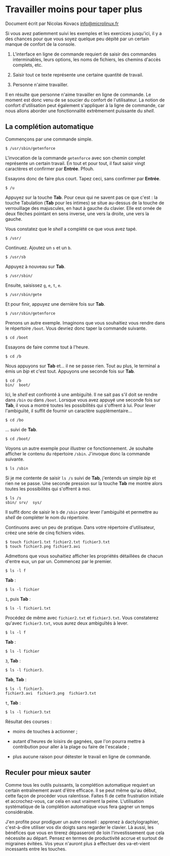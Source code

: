 Travailler moins pour taper plus
================================

Document écrit par Nicolas Kovacs <info@microlinux.fr>

Si vous avez patiemment suivi les exemples et les exercices jusqu'ici, il y a
des chances pour que vous soyez quelque peu dépité par un certain manque de
confort de la console.

  1. L'interface en ligne de commande requiert de saisir des commandes
  interminables, leurs options, les noms de fichiers, les chemins d'accès
  complets, etc.

  2. Saisir tout ce texte représente une certaine quantité de travail.

  3. Personne n'aime travailler.

Il en résulte que personne n'aime travailler en ligne de commande. Le moment
est donc venu de se soucier du confort de l'utilisateur. La notion de confort
d'utilisation peut également s'appliquer à la ligne de commande, car nous
allons aborder une fonctionnalité extrêmement puissante du *shell*.


La complétion automatique
-------------------------

Commençons par une commande simple.

```
$ /usr/sbin/getenforce
```

L'invocation de la commande `getenforce` avec son chemin complet représente un
certain travail. En tout et pour tout, il faut saisir vingt caractères et
confirmer par **Entrée**. Pfouh.

Essayons donc de faire plus court. Tapez ceci, sans confirmer par **Entrée**.

```
$ /u
```

Appuyez sur la touche **Tab**. Pour ceux qui ne savent pas ce que c'est : la
touche Tabulation (**Tab** pour les intimes) se situe au-dessus de la touche de
verrouillage des majuscules, en haut à gauche du clavier. Elle est ornée de
deux flèches pointant en sens inverse, une vers la droite, une vers la gauche.

Vous constatez que le *shell* a complété ce que vous avez tapé.

```
$ /usr/
```

Continuez. Ajoutez un `s` et un `b`.

```
$ /usr/sb
```

Appuyez à nouveau sur **Tab**.

```
$ /usr/sbin/
```

Ensuite, saisissez `g`, `e`, `t`, `e`.

```
$ /usr/sbin/gete
```

Et pour finir, appuyez une dernière fois sur **Tab**.

```
$ /usr/sbin/getenforce
```

Prenons un autre exemple. Imaginons que vous souhaitiez vous rendre dans le
répertoire `/boot`. Vous devriez donc taper la commande suivante.

```
$ cd /boot
```

Essayons de faire comme tout à l'heure.

```
$ cd /b
```

Nous appuyons sur **Tab** et... il ne se passe rien. Tout au plus, le terminal
a émis un *bip* et c'est tout. Appuyons une seconde fois sur **Tab**.

```
$ cd /b
bin/  boot/ 
```

Ici, le *shell* est confronté à une ambiguïté. Il ne sait pas s'il doit se
rendre dans `/bin` ou dans `/boot`. Lorsque vous avez appuyé une seconde fois
sur **Tab**, il vous a montré toutes les possibilités qui s'offrent à lui. Pour
lever l'ambiguïté, il suffit de fournir un caractère supplémentaire...

```
$ cd /bo
```

... suivi de **Tab**.

```
$ cd /boot/
```

Voyons un autre exemple pour illustrer ce fonctionnement. Je souhaite afficher
le contenu du répertoire `/sbin`. J'invoque donc la commande suivante.

```
$ ls /sbin
```

Si je me contente de saisir `ls /s` suivi de **Tab**, j'entends un simple *bip*
et rien ne se passe. Une seconde pression sur la touche **Tab** me montre alors
toutes les possibilités qui s'offrent à moi. 

```
$ ls /s
sbin/ srv/  sys/  
```

Il suffit donc de saisir le `b` de `/sbin` pour lever l'ambiguïté et permettre
au *shell* de compléter le nom du répertoire.

Continuons avec un peu de pratique. Dans votre répertoire d'utilisateur, créez
une série de cinq fichiers vides.

```
$ touch fichier1.txt fichier2.txt fichier3.txt
$ touch fichier3.png fichier3.avi
```

Admettons que vous souhaitiez afficher les propriétés détaillées de chacun
d'entre eux, un par un. Commencez par le premier.

```
$ ls -l f
```

**Tab** :

```
$ ls -l fichier
```

`1`, puis **Tab** :

```
$ ls -l fichier1.txt
```

Procédez de même avec `fichier2.txt` et `fichier3.txt`. Vous constaterez
qu'avec `fichier3.txt`, vous aurez deux ambiguïtés à lever.

```
$ ls -l f
```

**Tab** :

```
$ ls -l fichier
```

`3`, **Tab** :

```
$ ls -l fichier3.
```

**Tab**, **Tab** :

```
$ ls -l fichier3.
fichier3.avi  fichier3.png  fichier3.txt
```

`t`, **Tab** :

```
$ ls -l fichier3.txt
```

Résultat des courses :

  * moins de touches à actionner ;

  * autant d'heures de loisirs de gagnées, que l'on pourra mettre à
    contribution pour aller à la plage ou faire de l'escalade ;

  * plus aucune raison pour détester le travail en ligne de commande.


Reculer pour mieux sauter
-------------------------

Comme tous les outils puissants, la complétion automatique requiert un certain
entraînement avant d'être efficace. Il se peut même qu'au début, cette façon de
procéder vous ralentisse. Faites fi de cette frustration initiale et
accrochez-vous, car cela en vaut vraiment la peine. L'utilisation systématique
de la complétion automatique vous fera gagner un temps considérable. 

J'en profite pour prodiguer un autre conseil : apprenez à dactylographier,
c'est-à-dire utiliser vos dix doigts sans regarder le clavier. Là aussi, les
bénéfices que vous en tirerez dépasseront de loin l'investissement que cela
nécessite au départ. Pensez en termes de productivité accrue et surtout de
migraines évitées. Vos yeux n'auront plus à effectuer des va-et-vient
incessants entre les touches.

















